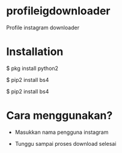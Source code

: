 # profileigdownloader
Profile instagram downloader

# Installation

$ pkg install python2

$ pip2 install bs4

$ pip2 install bs4

# Cara menggunakan?

- Masukkan nama pengguna instagram

- Tunggu sampai proses download selesai
